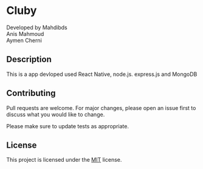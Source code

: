 # Cluby
Developed by 
Mahdibds <br />
Anis Mahmoud <br />
Aymen Cherni <br />

## Description 
This is a app devloped used React Native, node.js. express.js and MongoDB

## Contributing 
Pull requests are welcome. For major changes, please open an issue first to discuss what you would like to change.

Please make sure to update tests as appropriate.

## License 
This project is licensed under the [MIT](LICENSE) license.
